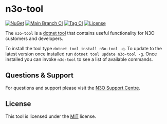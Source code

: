 # n3o-tool
[![NuGet](https://img.shields.io/nuget/v/n3o-tool)](https://www.nuget.org/packages/n3o-tool/)
[![Main Branch CI](https://github.com/n3oltd/n3o-tool/actions/workflows/main-ci.yml/badge.svg)](https://github.com/n3oltd/n3o-tool/actions/workflows/main-ci.yml)
[![Tag CI](https://github.com/n3oltd/n3o-tool/actions/workflows/tag-ci.yml/badge.svg)](https://github.com/n3oltd/n3o-tool/actions/workflows/tag-ci.yml)
[![License](https://img.shields.io/github/license/n3oltd/n3o-tool)](LICENSE.md)

The `n3o-tool` is a [dotnet tool](https://docs.microsoft.com/en-us/dotnet/core/tools/global-tools) that contains useful functionality for N3O customers and developers.

To install the tool type `dotnet tool install n3o-tool -g`. To update to the latest version once installed run `dotnet tool update n3o-tool -g`. Once installed you can invoke `n3o-tool` to see a list of available commands.

## Questions & Support
For questions and support please visit the [N3O Support Centre](https://support.n3o.ltd/).

## License
This tool is licensed under the [MIT](LICENSE.md) license.
